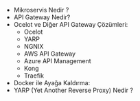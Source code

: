 - Mikroservis Nedir ?
- API Gateway Nedir?
- Ocelot ve Diğer API Gateway Çözümleri:
  - Ocelot
  - YARP
  - NGNIX
  - AWS API Gateway
  - Azure API Management
  - Kong
  - Traefik
- Docker ile Ayağa Kaldırma:
- YARP (Yet Another Reverse Proxy) Nedir ?
